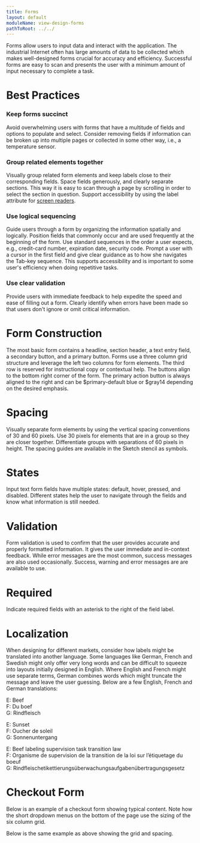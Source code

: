 ```yaml
---
title: Forms
layout: default
moduleName: view-design-forms
pathToRoot: ../../
---
```


Forms allow users to input data and interact with the application. The industrial Internet often has large amounts of data to be collected which makes well-designed forms crucial for accuracy and efficiency. Successful forms are easy to scan and presents the user with a minimum amount of input necessary to complete a task.


# Best Practices

### Keep forms succinct
Avoid overwhelming users with forms that have a multitude of fields and options to populate and select. Consider removing fields if information can be broken up into multiple pages or collected in some other way, i.e., a temperature sensor.

### Group related elements together
Visually group related form elements and keep labels close to their corresponding fields. Space fields generously, and clearly separate sections. This way it is easy to scan through a page by scrolling in order to select the section in question. Support accessibility by using the label attribute for [screen readers](https://www.w3.org/WAI/tutorials/forms/labels/).

### Use logical sequencing
Guide users through a form by organizing the information spatially and logically. Position fields that commonly occur and are used frequently at the beginning of the form. Use standard sequences in the order a user expects, e.g., credit-card number, expiration date, security code. Prompt a user with a cursor in the first field and give clear guidance as to how she navigates the Tab-key sequence. This supports accessibility and is important to some user's efficiency when doing repetitive tasks.

### Use clear validation
Provide users with immediate feedback to help expedite the speed and ease of filling out a form. Clearly identify when errors have been made so that users don't ignore or omit critical information.


# Form Construction
The most basic form contains a headline, section header, a text entry field, a secondary button, and a primary button. Forms use a three column grid structure and leverage the left two columns for form elements. The third row is reserved for instructional copy or contextual help. The buttons align to the bottom right corner of the form. The primary action button is always aligned to the right and can be $primary-default blue or $gray14 depending on the desired emphasis.

<catalog-picture img-src="../../../img/guidelines/design/forms/form_simplest_form_grid" img-alt="Form with a three column grid" caption="Form elements populate the first and second column of a three column grid."></catalog-picture>

<catalog-picture img-src="../../../img/guidelines/design/forms/form_simplest_form_sidebar" img-alt="Form with a three column grid without the gridlines" caption="The third column is reserved for instructional copy or contextual help. Use $gray1 for the right column background."></catalog-picture>


# Spacing
Visually separate form elements by using the vertical spacing conventions of 30 and 60 pixels. Use 30 pixels for elements that are in a group so they are closer together. Differentiate groups with separations of 60 pixels in height. The spacing guides are available in the Sketch stencil as symbols.

<catalog-picture img-src="../../../img/guidelines/design/forms/form_simplest_form_spacing" img-alt="Form with horizontal spacing guides" caption="Color coded horizontal Spacing with numeric values"></catalog-picture>

<catalog-picture img-src="../../../img/guidelines/design/forms/form_simplest_form_grid-spacing" img-alt="Form with horizontal and vertical spacing" caption="Color-coded horizontal and vertical spacing as it would look like in Sketch. "></catalog-picture>

# States
Input text form fields have multiple states: default, hover, pressed, and disabled. Different states help the user to navigate through the fields and know what information is still needed.

<catalog-picture img-src="../../../img/guidelines/design/forms/form_states" img-alt="Form field states" caption="Form field states"></catalog-picture>


# Validation
Form validation is used to confirm that the user provides accurate and properly formatted information. It gives the user immediate and in-context feedback. While error messages are the most common, success messages are also used occasionally. Success, warning and error messages are are available to use.

<catalog-picture img-src="../../../img/guidelines/design/forms/form_validation" img-alt="Form field validation states" caption="Form field validation states"></catalog-picture>

# Required
Indicate required fields with an asterisk to the right of the field label.

<catalog-picture img-src="../../../img/guidelines/design/forms/form_required" img-alt="Form field required fields" caption="Form field required fields"></catalog-picture>


# Localization
When designing for different markets, consider how labels might be translated into another language. Some languages like German, French and Swedish might only offer very long words and can be difficult to squeeze into layouts initially designed in English. Where English and French might use separate terms, German  combines words which might truncate the message and leave the user guessing. Below are a few English, French and German translations:

E: Beef<br>
F: Du boef<br>
G: Rindfleisch<br>

E: Sunset<br>
F: Oucher de soleil<br>
G: Sonnenuntergang<br>

E: Beef labeling supervision task transition law<br>
F: Organisme de supervision de la transition de la loi sur l’étiquetage du boeuf<br>
G: Rindfleischetikettierungsüberwachungsaufgabenübertragungsgesetz


# Checkout Form
Below is an example of a checkout form showing typical content. Note how the short dropdown menus on the bottom of the page use the sizing of the six column grid.

<catalog-picture img-src="../../../img/guidelines/design/forms/form_checkout" img-alt="A checkout form example" caption="A checkout form example"></catalog-picture>

Below is the same example as above showing the grid and spacing.

<catalog-picture img-src="../../../img/guidelines/design/forms/form_checkout_grid-spacing" img-alt="A checkout form example with the grid and spacing" caption="The grid and spacing of the example form above"></catalog-picture>
